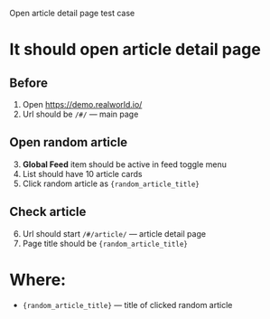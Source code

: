 Open article detail page test case

# It should open article detail page

## Before

1. Open https://demo.realworld.io/
2. Url should be `/#/` — main page

## Open random article

3. **Global Feed** item should be active in feed toggle menu
4. List should have 10 article cards
5. Click random article as `{random_article_title}`

## Check article

6. Url should start `/#/article/` — article detail page
7. Page title should be `{random_article_title}`

# Where:

* `{random_article_title}` — title of clicked random article
